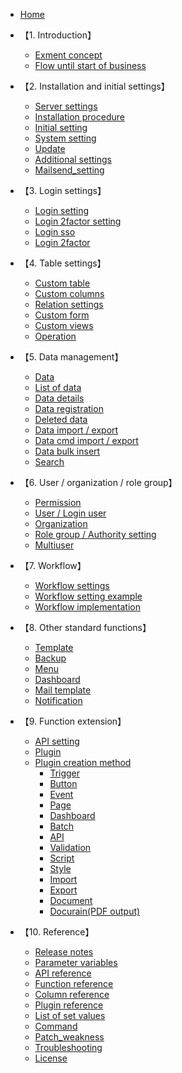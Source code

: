* [Home](/)

* 【1. Introduction】
  * [Exment concept](/concept.md)
  * [Flow until start of business](/start_flow.md)

* 【2. Installation and initial settings】
  * [Server settings](/server.md)
  * [Installation procedure](/quickstart.md)
  * [Initial setting](/first_setting.md)
  * [System setting](/system_setting.md)
  * [Update](/update.md)
  * [Additional settings](/quickstart_more.md)
  * [Mailsend_setting](/mailsend_setting.md)

* 【3. Login settings】
  * [Login setting](/login_setting)
  * [Login 2factor setting](/login_2factor_setting)
  * [Login sso](/login_sso)
  * [Login 2factor](/login_2factor)

* 【4. Table settings】
  * [Custom table](/table.md)
  * [Custom columns](/column.md)
  * [Relation settings](/relation.md)
  * [Custom form](/form.md)
  * [Custom views](/view.md)
  * [Operation](/operation)

* 【5. Data management】
  * [Data](/data.md)
  * [List of data](/data_grid.md)
  * [Data details](/data_details.md)  
  * [Data registration](/data_form.md)
  * [Deleted data](/deleted_data)
  * [Data import / export](/data_import_export.md)
  * [Data cmd import / export](/data_cmd_import_export)
  * [Data bulk insert](/data_bulk_insert)
  * [Search](/search.md)

* 【6. User / organization / role group】
  * [Permission](/permission)
  * [User / Login user](/user.md)
  * [Organization](/organization.md)
  * [Role group / Authority setting](/role_group.md)
  * [Multiuser](/multiuser)
 
* 【7. Workflow】
  * [Workflow settings](/workflow_setting.md)
  * [Workflow setting example](/workflow_example.md)
  * [Workflow implementation](/workflow_execution.md)
 
* 【8. Other standard functions】
  * [Template](/template.md)
  * [Backup](/backup.md)
  * [Menu](/menu.md)
  * [Dashboard](/dashboard.md)
  * [Mail template](/mail.md)
  * [Notification](/notify.md)

* 【9. Function extension】
  * [API setting](/api.md)
  * [Plugin](/plugin.md)
  * [Plugin creation method](/plugin_quickstart.md)
    * [Trigger](/plugin_quickstart_trigger.md)
    * [Button](/plugin_quickstart_button)
    * [Event](/plugin_quickstart_event)
    * [Page](/plugin_quickstart_page.md)
    * [Dashboard](/plugin_quickstart_dashboard.md)
    * [Batch](/plugin_quickstart_batch.md)
    * [API](/plugin_quickstart_api)
    * [Validation](/plugin_quickstart_validate.md) 
    * [Script](/plugin_quickstart_script.md)
    * [Style](/plugin_quickstart_style.md)
    * [Import](/plugin_quickstart_import.md)
    * [Export](/plugin_quickstart_export)
    * [Document](/plugin_quickstart_document.md)
    * [Docurain(PDF output)](/plugin_quickstart_docurain)

  
* 【10. Reference】
  * [Release notes](/release_note.md)
  * [Parameter variables](/params.md)
  * [API reference](https://exment.net/reference/webapi.html)
  * [Function reference](/func_reference.md)
  * [Column reference](/column_reference)
  * [Plugin reference](/plugin_reference.md)
  * [List of set values](/config.md)
  * [Command](/command)
  * [Patch_weakness](/patch_weakness)
  * [Troubleshooting](/troubleshooting)
  * [License](/license.md)